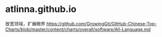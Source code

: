 # atlinna.github.io

放宽领域，扩展眼界
https://github.com/GrowingGit/GitHub-Chinese-Top-Charts/blob/master/content/charts/overall/software/All-Language.md
